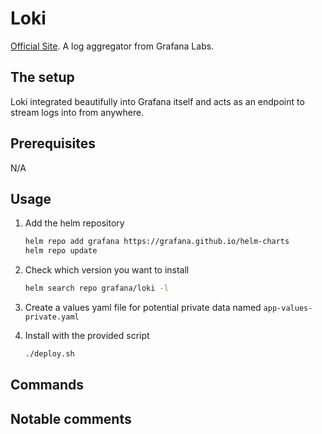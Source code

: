 # Loki

[Official Site](https://grafana.com/oss/loki/). A log aggregator from Grafana Labs.

## The setup

Loki integrated beautifully into Grafana itself and acts as an endpoint to stream logs into from anywhere.

## Prerequisites

N/A

## Usage

1. Add the helm repository

    ```bash
    helm repo add grafana https://grafana.github.io/helm-charts
    helm repo update
    ```

2. Check which version you want to install

    ```bash
    helm search repo grafana/loki -l
    ```

3. Create a values yaml file for potential private data named `app-values-private.yaml`

4. Install with the provided script

    ```bash
    ./deploy.sh
    ```

## Commands

## Notable comments
